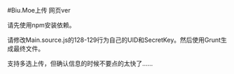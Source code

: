 #Biu.Moe上传 网页ver

请先使用npm安装依赖。

请修改Main.source.js的128-129行为自己的UID和SecretKey。然后使用Grunt生成最终文件。

支持多选上传，但确认信息的时候不要点的太快了……
